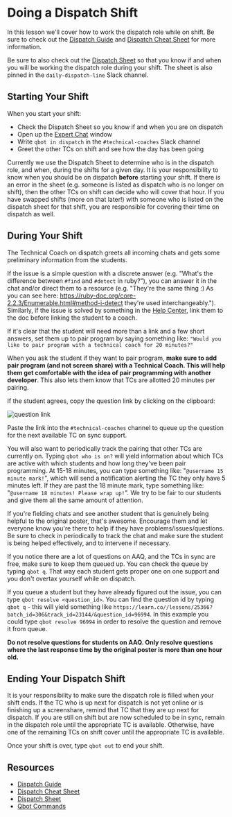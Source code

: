 # Doing a Dispatch Shift

In this lesson we'll cover how to work the dispatch role while on shift. Be sure to check out the [Dispatch Guide](https://github.com/flatiron-labs/technical-coach-resources/blob/master/dispatch/dispatch-guide.md)
 and [Dispatch Cheat Sheet](https://github.com/flatiron-labs/technical-coach-resources/blob/master/dispatch/dispatch-cheatsheet.md) for more information.

 Be sure to also check out the [Dispatch Sheet](https://docs.google.com/spreadsheets/d/124Vvqd1Hk2DoStjW2fGXrvjPkMn2ZzMCMFqqTQOtG6s/edit#gid=1277548195) so that you know if and when you will be working the dispatch role during your shift. The sheet is also pinned in the `daily-dispatch-line` Slack channel.

## Starting Your Shift
When you start your shift:

- Check the Dispatch Sheet so you know if and when you are on dispatch
- Open up the [Expert Chat](https://learn.co/expert-chat) window
- Write `qbot in dispatch` in the `#technical-coaches` Slack channel
- Greet the other TCs on shift and see how the day has been going

Currently we use the Dispatch Sheet to determine who is in the dispatch role, and when, during the shifts for a given day. It is your responsibility to know when you should be on dispatch **before** starting your shift. If there is an error in the sheet (e.g. someone is listed as dispatch who is no longer on shift), then the other TCs on shift can decide who will cover that hour. If you have swapped shifts (more on that later!) with someone who is listed on the dispatch sheet for that shift, you are responsible for covering their time on dispatch as well.

## During Your Shift
The Technical Coach on dispatch greets all incoming chats and gets some preliminary information from the students.

If the issue is a simple question with a discrete answer (e.g. "What's the difference between `#find` and `#detect` in ruby?"), you can answer it in the chat and/or direct them to a resource (e.g. "They're the same thing :) As you can see here: https://ruby-doc.org/core-2.2.3/Enumerable.html#method-i-detect they're used interchangeably."). Similarly, if the issue is solved by something in the [Help Center](http://help.learn.co/), link them to the doc before linking the student to a coach.

If it's clear that the student will need more than a link and a few short answers, set them up to pair program by saying something like: `"Would you like to pair program with a technical coach for 20 minutes?"`

When you ask the student if they want to pair program, **make sure to add pair program (and not screen share) with a Technical Coach. This will help them get comfortable with the idea of pair programming with another developer**. This also lets them know that TCs are allotted 20 minutes per pairing.

If the student agrees, copy the question link by clicking on the clipboard:

![question link](https://s3.amazonaws.com/learn-experts/expert-chat-clipboard.png)

Paste the link into the `#technical-coaches` channel to queue up the question for the next available TC on sync support.

You will also want to periodically track the pairing that other TCs are currently on. Typing `qbot who is on?` will yield information about which TCs are active with which students and how long they've been pair programming. At 15-18 minutes, you can type something like: "`@username 15 minute mark!`", which will send a notification alerting the TC they only have 5 minutes left. If they are past the 18 minute mark, type something like: "`@username 18 minutes! Please wrap up!`". We try to be fair to our students and give them all the same amount of attention.

If you're fielding chats and see another student that is genuinely being helpful to the original poster, that's awesome. Encourage them and let everyone know you're there to help if they have problems/issues/questions. Be sure to check in periodically to track the chat and make sure the student is being helped effectively, and to intervene if necessary.

If you notice there are a lot of questions on AAQ, and the TCs in sync are free, make sure to keep them queued up. You can check the queue by typing `qbot q`. That way each student gets proper one on one support and you don't overtax yourself while on dispatch.

If you queue a student but they have already figured out the issue, you can type `qbot resolve <question_id>`. You can find the question id by typing `qbot q` - this will yield something like `https://learn.co//lessons/25366?batch_id=306&track_id=23144/&question_id=96994`. In this example you could type `qbot resolve 96994` in order to resolve the question and remove it from queue.

**Do not resolve questions for students on AAQ. Only resolve questions where the last response time by the original poster is more than one hour old.**

## Ending Your Dispatch Shift
It is your responsibility to make sure the dispatch role is filled when your shift ends. If the TC who is up next for dispatch is not yet online or is finishing up a screenshare, remind that TC that they are up next for dispatch. If you are still on shift but are now scheduled to be in sync, remain in the dispatch role until the appropriate TC is available. Otherwise, have one of the remaining TCs on shift cover until the appropriate TC is available.

Once your shift is over, type `qbot out` to end your shift.

## Resources

* [Dispatch Guide](https://github.com/flatiron-labs/technical-coach-resources/blob/master/dispatch/dispatch-guide.md)
* [Dispatch Cheat Sheet](https://github.com/flatiron-labs/technical-coach-resources/blob/master/dispatch/dispatch-cheatsheet.md)
* [Dispatch Sheet](https://docs.google.com/spreadsheets/d/124Vvqd1Hk2DoStjW2fGXrvjPkMn2ZzMCMFqqTQOtG6s/edit#gid=1277548195)
* [Qbot Commands](https://github.com/flatiron-labs/technical-coach-resources/blob/master/qbot.md)
